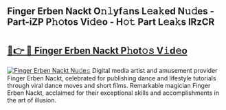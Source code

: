 ## Finger Erben Nackt O𝚗𝚕yf𝚊ns L𝚎a𝚔ed N𝚞𝚍es - Part-iZP P𝚑𝚘tos Vi𝚍𝚎o - H𝚘𝚝 Part L𝚎a𝚔s lRzCR

# <h2><a href="http://kf4kz3v.oniu.top/?m=Finger+Erben+Nackt">🔗👉 🔴 Finger Erben Nackt P𝚑ot𝚘𝚜 V𝚒d𝚎o</a></h2>

[![Finger Erben Nackt Nu𝚍e𝚜](https://i.imgur.com/0qMVB7G.gif)](http://kf4kz3v.oniu.top/?m=Finger+Erben+Nackt)
Digital media artist and amusement provider Finger Erben Nackt, celebrated for publishing dance and lifestyle tutorials through viral dance moves and short films. Remarkable magician Finger Erben Nackt, acclaimed for their exceptional skills and accomplishments in the art of illusion.  

